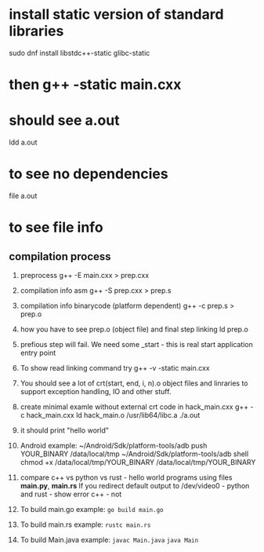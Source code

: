 # install static version of standard libraries
sudo dnf install libstdc++-static glibc-static
# then g++ -static main.cxx
# should see a.out
ldd a.out
# to see no dependencies
file a.out
# to see file info

## compilation process

1. preprocess
g++ -E main.cxx > prep.cxx
2. compilation info asm
g++ -S prep.cxx > prep.s
3. compilation info binarycode (platform dependent)
g++ -c prep.s > prep.o
4. how you have to see prep.o (object file) and final step linking
ld prep.o
5. prefious step will fail. We need some _start - this is real start application entry point
6. To show read linking command try
g++ -v -static main.cxx
7. You should see a lot of crt(start, end, i, n).o object files and linraries to support exception
handling, IO and other stuff.
8. create minimal examle without external crt code in hack_main.cxx
g++ -c hack_main.cxx
ld hack_main.o /usr/lib64/libc.a
./a.out
9. it should print "hello world"
10. Android example:
~/Android/Sdk/platform-tools/adb push YOUR_BINARY /data/local/tmp
~/Android/Sdk/platform-tools/adb shell
chmod +x /data/local/tmp/YOUR_BINARY
/data/local/tmp/YOUR_BINARY
11. compare c++ vs python vs rust - hello world programs using files **main.py**, **main.rs**
If you redirect default output to /dev/video0 - python and rust - show error c++ - not

12. To build main.go example:
```go build main.go```
13. To build main.rs example:
```rustc main.rs```
14. To build Main.java example:
```javac Main.java```
```java Main```
